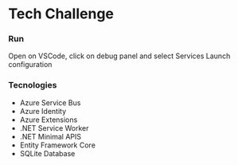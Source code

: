 # Tech Challenge 

### Run
Open on VSCode, click on debug panel and select Services Launch configuration

### Tecnologies
* Azure Service Bus
* Azure Identity
* Azure Extensions
* .NET Service Worker
* .NET Minimal APIS
* Entity Framework Core
* SQLite Database